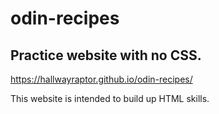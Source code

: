 # odin-recipes

## Practice website with no CSS.

https://hallwayraptor.github.io/odin-recipes/


This website is intended to build up HTML skills.
